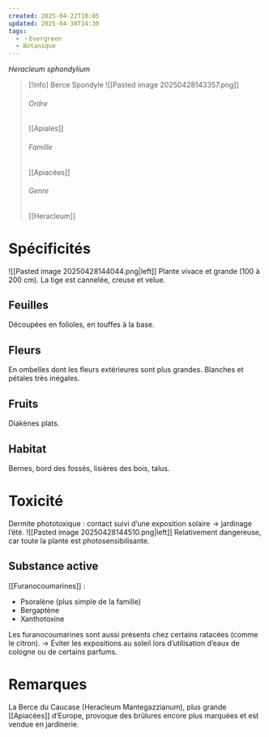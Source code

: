 ```yaml
---
created: 2025-04-22T10:05
updated: 2025-04-30T14:30
tags:
  - ・Evergreen
  - Botanique
---
```

*Heracleum sphondylium*

>[!info] Berce Spondyle
> ![[Pasted image 20250428143357.png]]
> ###### Ordre
> [[Apiales]]
> ###### Famille
> [[Apiacées]]
> ###### Genre
> [[Heracleum]]

# Spécificités
![[Pasted image 20250428144044.png|left]]
Plante vivace et grande (100 à 200 cm).
La tige est cannelée, creuse et velue.

## Feuilles

Découpées en folioles, en touffes à la base.

## Fleurs

En ombelles dont les fleurs extérieures sont plus grandes.
Blanches et pétales très inégales.

## Fruits

Diakènes plats.

## Habitat

Bernes, bord des fossés, lisières des bois, talus.

# Toxicité

Dermite phototoxique : contact suivi d’une exposition solaire → jardinage l’été.
![[Pasted image 20250428144510.png|left]]
Relativement dangereuse, car toute la plante est photosensibilisante.

## Substance active

[[Furanocoumarines]] :
- Psoralène (plus simple de la famille)
- Bergaptène
- Xanthotoxine

Les furanocoumarines sont aussi présents chez certains ratacées (comme le citron).
→ Éviter les expositions au soleil lors d’utilisation d’eaux de cologne ou de certains parfums.


# Remarques

La Berce du Caucase (Heracleum Mantegazzianum), plus grande [[Apiacées]] d’Europe, provoque des brûlures encore plus marquées et est vendue en jardinerie.